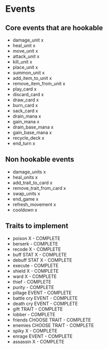 # Events

## Core events that are hookable
- damage_unit x
- heal_unit x
- move_unit x
- attack_unit x
- kill_unit x
- place_unit x
- summon_unit x
- add_item_to_unit x
- remove_item_from_unit x
- play_card x
- discard_card x
- draw_card x
- burn_card x
- sack_card x
- drain_mana x
- gain_mana x
- drain_base_mana x
- gain_base_mana x
- recycle_deck x
- end_turn x

## Non hookable events
- damage_units x
- heal_units x
- add_trait_to_card x
- remove_trait_from_card x
- swap_units x
- end_game x
- refresh_movement x
- cooldown x

## Traits to implement
- poison X - COMPLETE
- berserk - COMPLETE
- recode X - COMPLETE
- buff STAT X - COMPLETE
- debuff STAT X - COMPLETE
- execute - COMPLETE
- shield X - COMPLETE
- ward X - COMPLETE
- thief - COMPLETE
- purity - COMPLETE
- pillage EVENT - COMPLETE
- battle cry EVENT - COMPLETE
- death cry EVENT - COMPLETE
- gift TRAIT - COMPLETE
- lobber - COMPLETE
- friends CHOOSE TRAIT - COMPLETE
- enemies CHOOSE TRAIT - COMPLETE
- spiky X - COMPLETE
- enrage EVENT - COMPLETE
- assassin X - COMPLETE
